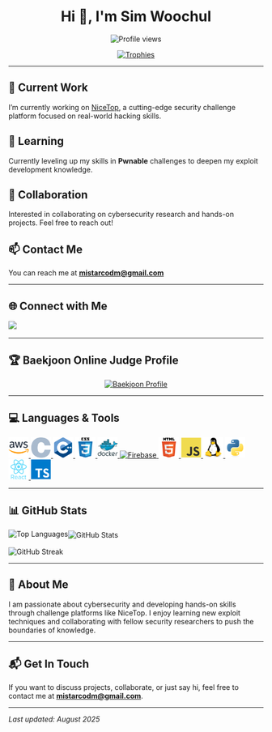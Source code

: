 <h1 align="center">Hi 👋, I'm Sim Woochul</h1>

<p align="center">
  <img src="https://komarev.com/ghpvc/?username=nicetop1027&label=Profile%20views&color=0e75b6" alt="Profile views" width="120" />
</p>

<p align="center">
  <a href="https://github.com/ryo-ma/github-profile-trophy" target="_blank" rel="noopener noreferrer">
    <img src="https://ppl-ai-file-upload.s3.amazonaws.com/web/direct-files/attachments/images/85418279/39815771-4109-421f-992c-7609310b6904/nicetoplogo.jpg" alt="Trophies" width="300" />
  </a>
</p>

---

## 🔭 Current Work
I’m currently working on [NiceTop](https://nicetop.dyhs.kr), a cutting-edge security challenge platform focused on real-world hacking skills.

## 🌱 Learning
Currently leveling up my skills in **Pwnable** challenges to deepen my exploit development knowledge.

## 👯 Collaboration
Interested in collaborating on cybersecurity research and hands-on projects. Feel free to reach out!

## 📫 Contact Me
You can reach me at **mistarcodm@gmail.com**

---

## 🌐 Connect with Me

<!-- 예시로 LinkedIn 등 추가 가능 -->
<a href="https://linkedin.com/in/yourprofile" target="_blank" rel="noopener noreferrer">
  <img src="https://img.shields.io/badge/LinkedIn-0077B5?style=flat-square&logo=linkedin&logoColor=white" />
</a>

---

## 🏆 Baekjoon Online Judge Profile

<p align="center">
  <a href="https://www.acmicpc.net/user/your_baekjoon_id" target="_blank" rel="noopener noreferrer">
    <img src="https://solved.ac/profile/your_baekjoon_id.svg" alt="Baekjoon Profile" width="400" />
  </a>
</p>

---

## 💻 Languages & Tools

<p>
  <a href="https://aws.amazon.com" target="_blank" rel="noopener noreferrer">
    <img src="https://raw.githubusercontent.com/devicons/devicon/master/icons/amazonwebservices/amazonwebservices-original-wordmark.svg" alt="AWS" width="40" height="40" />
  </a>
  <a href="https://www.cprogramming.com/" target="_blank" rel="noopener noreferrer">
    <img src="https://raw.githubusercontent.com/devicons/devicon/master/icons/c/c-original.svg" alt="C" width="40" height="40" />
  </a>
  <a href="https://www.w3schools.com/cpp/" target="_blank" rel="noopener noreferrer">
    <img src="https://raw.githubusercontent.com/devicons/devicon/master/icons/cplusplus/cplusplus-original.svg" alt="C++" width="40" height="40" />
  </a>
  <a href="https://www.w3schools.com/css/" target="_blank" rel="noopener noreferrer">
    <img src="https://raw.githubusercontent.com/devicons/devicon/master/icons/css3/css3-original-wordmark.svg" alt="CSS3" width="40" height="40" />
  </a>
  <a href="https://www.docker.com/" target="_blank" rel="noopener noreferrer">
    <img src="https://raw.githubusercontent.com/devicons/devicon/master/icons/docker/docker-original-wordmark.svg" alt="Docker" width="40" height="40" />
  </a>
  <a href="https://firebase.google.com/" target="_blank" rel="noopener noreferrer">
    <img src="https://www.vectorlogo.zone/logos/firebase/firebase-icon.svg" alt="Firebase" width="40" height="40" />
  </a>
  <a href="https://www.w3.org/html/" target="_blank" rel="noopener noreferrer">
    <img src="https://raw.githubusercontent.com/devicons/devicon/master/icons/html5/html5-original-wordmark.svg" alt="HTML5" width="40" height="40" />
  </a>
  <a href="https://developer.mozilla.org/en-US/docs/Web/JavaScript" target="_blank" rel="noopener noreferrer">
    <img src="https://raw.githubusercontent.com/devicons/devicon/master/icons/javascript/javascript-original.svg" alt="JavaScript" width="40" height="40" />
  </a>
  <a href="https://www.linux.org/" target="_blank" rel="noopener noreferrer">
    <img src="https://raw.githubusercontent.com/devicons/devicon/master/icons/linux/linux-original.svg" alt="Linux" width="40" height="40" />
  </a>
  <a href="https://www.python.org" target="_blank" rel="noopener noreferrer">
    <img src="https://raw.githubusercontent.com/devicons/devicon/master/icons/python/python-original.svg" alt="Python" width="40" height="40" />
  </a>
  <a href="https://reactjs.org/" target="_blank" rel="noopener noreferrer">
    <img src="https://raw.githubusercontent.com/devicons/devicon/master/icons/react/react-original-wordmark.svg" alt="React" width="40" height="40" />
  </a>
  <a href="https://www.typescriptlang.org/" target="_blank" rel="noopener noreferrer">
    <img src="https://raw.githubusercontent.com/devicons/devicon/master/icons/typescript/typescript-original.svg" alt="TypeScript" width="40" height="40" />
  </a>
</p>

---

## 📊 GitHub Stats

<p>
  <img align="left" src="https://github-readme-stats.vercel.app/api/top-langs?username=nicetop1027&show_icons=true&locale=en&layout=compact" alt="Top Languages" />
</p>

<p>
  <img align="center" src="https://github-readme-stats.vercel.app/api?username=nicetop1027&show_icons=true&locale=en" alt="GitHub Stats" />
</p>

<p>
  <img align="center" src="https://github-readme-streak-stats.herokuapp.com/?user=nicetop1027&" alt="GitHub Streak" />
</p>

---

## 🎯 About Me

I am passionate about cybersecurity and developing hands-on skills through challenge platforms like NiceTop. I enjoy learning new exploit techniques and collaborating with fellow security researchers to push the boundaries of knowledge.

---

## 📬 Get In Touch

If you want to discuss projects, collaborate, or just say hi, feel free to contact me at **mistarcodm@gmail.com**.

---

*Last updated: August 2025*
